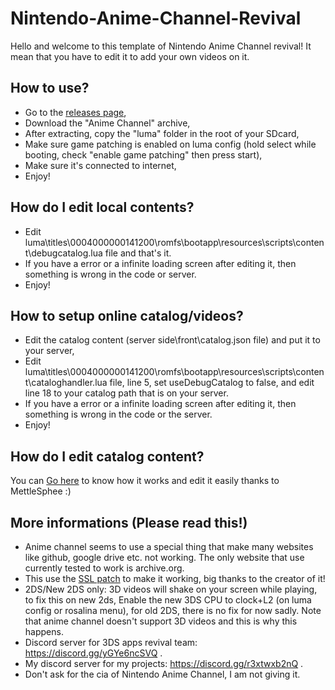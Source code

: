 # Nintendo-Anime-Channel-Revival
Hello and welcome to this template of Nintendo Anime Channel revival! It mean that you have to edit it to add your own videos on it.

## How to use?
* Go to the [releases page](https://github.com/cooolgamer/Nintendo-Anime-Channel-Revival/releases),
* Download the "Anime Channel" archive,
* After extracting, copy the "luma" folder in the root of your SDcard,
* Make sure game patching is enabled on luma config (hold select while booting, check "enable game patching" then press start),
* Make sure it's connected to internet,
* Enjoy!

## How do I edit local contents?
* Edit luma\titles\0004000000141200\romfs\bootapp\resources\scripts\content\debugcatalog.lua file and that's it.
* If you have a error or a infinite loading screen after editing it, then something is wrong in the code or server.
* Enjoy!

## How to setup online catalog/videos?
* Edit the catalog content (server side\front\catalog.json file) and put it to your server,
* Edit luma\titles\0004000000141200\romfs\bootapp\resources\scripts\content\cataloghandler.lua file, line 5, set useDebugCatalog to false, and edit line 18 to your catalog path that is on your server.
* If you have a error or a infinite loading screen after editing it, then something is wrong in the code or the server.
* Enjoy!

## How do I edit catalog content?
You can [Go here](https://github.com/MettleSphee/3DS_EpisodeGenerator_AnimeTemplate) to know how it works and edit it easily thanks to MettleSphee :)

## More informations (Please read this!)
* Anime channel seems to use a special thing that make many websites like github, google drive etc. not working. The only website that use currently tested to work is archive.org.
* This use the [SSL patch](https://github.com/InternalLoss/3DS-SSL-Patch) to make it working, big thanks to the creator of it!
* 2DS/New 2DS only: 3D videos will shake on your screen while playing, to fix this on new 2ds, Enable the new 3DS CPU to clock+L2 (on luma config or rosalina menu), for old 2DS, there is no fix for now sadly. Note that anime channel doesn't support 3D videos and this is why this happens.
* Discord server for 3DS apps revival team: https://discord.gg/yGYe6ncSVQ .
* My discord server for my projects: https://discord.gg/r3xtwxb2nQ .
* Don't ask for the cia of Nintendo Anime Channel, I am not giving it.
